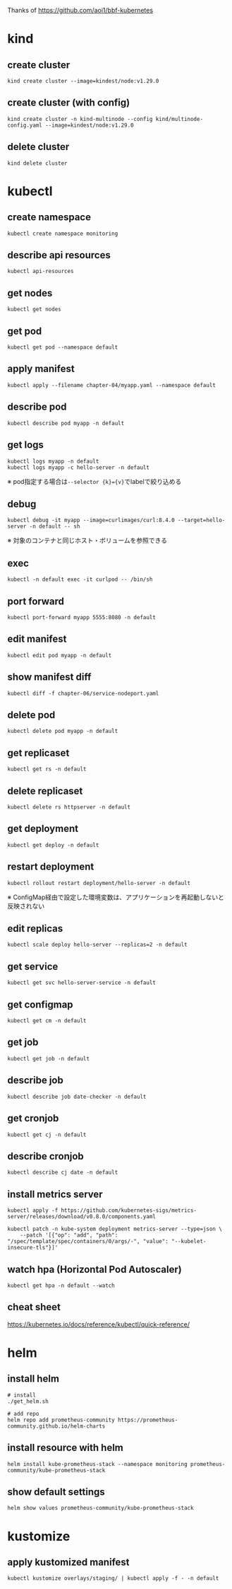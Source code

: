 Thanks of https://github.com/aoi1/bbf-kubernetes

# kind

## create cluster
```
kind create cluster --image=kindest/node:v1.29.0
```

## create cluster (with config)
```
kind create cluster -n kind-multinode --config kind/multinode-config.yaml --image=kindest/node:v1.29.0
```

## delete cluster
```
kind delete cluster
```

# kubectl

## create namespace
```
kubectl create namespace monitoring
```

## describe api resources
```
kubectl api-resources
```

## get nodes
```
kubectl get nodes
```

## get pod
```
kubectl get pod --namespace default
```

## apply manifest
```
kubectl apply --filename chapter-04/myapp.yaml --namespace default
```

## describe pod
```
kubectl describe pod myapp -n default
```

## get logs
```
kubectl logs myapp -n default
kubectl logs myapp -c hello-server -n default
```

※ pod指定する場合は`--selector {k}={v}`でlabelで絞り込める

## debug
```
kubectl debug -it myapp --image=curlimages/curl:8.4.0 --target=hello-server -n default -- sh
```

※ 対象のコンテナと同じホスト・ボリュームを参照できる

## exec
```
kubectl -n default exec -it curlpod -- /bin/sh
```

## port forward
```
kubectl port-forward myapp 5555:8080 -n default
```

## edit manifest
```
kubectl edit pod myapp -n default
```

## show manifest diff
```
kubectl diff -f chapter-06/service-nodeport.yaml
```

## delete pod
```
kubectl delete pod myapp -n default
```

## get replicaset
```
kubectl get rs -n default
```

## delete replicaset
```
kubectl delete rs httpserver -n default
```

## get deployment
```
kubectl get deploy -n default
```

## restart deployment
```
kubectl rollout restart deployment/hello-server -n default
```

※ ConfigMap経由で設定した環境変数は、アプリケーションを再起動しないと反映されない

## edit replicas
```
kubectl scale deploy hello-server --replicas=2 -n default
```

## get service
```
kubectl get svc hello-server-service -n default
```

## get configmap
```
kubectl get cm -n default
```

## get job
```
kubectl get job -n default
```

## describe job
```
kubectl describe job date-checker -n default
```

## get cronjob
```
kubectl get cj -n default
```

## describe cronjob
```
kubectl describe cj date -n default
```

## install metrics server
```
kubectl apply -f https://github.com/kubernetes-sigs/metrics-server/releases/download/v0.8.0/components.yaml

kubectl patch -n kube-system deployment metrics-server --type=json \
    --patch '[{"op": "add", "path": "/spec/template/spec/containers/0/args/-", "value": "--kubelet-insecure-tls"}]'
```

## watch hpa (Horizontal Pod Autoscaler)
```
kubectl get hpa -n default --watch
```

## cheat sheet
https://kubernetes.io/docs/reference/kubectl/quick-reference/

# helm

## install helm
```
# install
./get_helm.sh

# add repo
helm repo add prometheus-community https://prometheus-community.github.io/helm-charts
```

## install resource with helm
```
helm install kube-prometheus-stack --namespace monitoring prometheus-community/kube-prometheus-stack
```

## show default settings
```
helm show values prometheus-community/kube-prometheus-stack
```

# kustomize

## apply kustomized manifest
```
kubectl kustomize overlays/staging/ | kubectl apply -f - -n default
```
